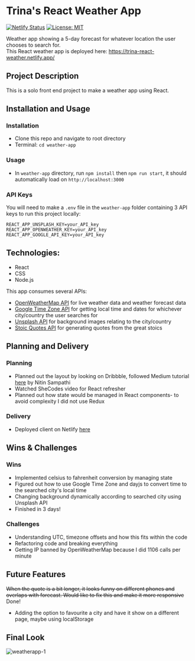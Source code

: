 # Trina's React Weather App
[![Netlify Status](https://api.netlify.com/api/v1/badges/93c5450c-e466-4130-8068-adfd7764e196/deploy-status)](https://app.netlify.com/sites/trina-react-weather/deploys)
[![License: MIT](https://img.shields.io/badge/License-MIT-yellow.svg?style=flat&logo=appveyor)](https://opensource.org/licenses/MIT)

Weather app showing a 5-day forecast for whatever location the user chooses to search for.  
This React weather app is deployed here: https://trina-react-weather.netlify.app/

## Project Description
This is a solo front end project to make a weather app using React.  

## Installation and Usage
### Installation
 * Clone this repo and navigate to root directory
 * Terminal: `cd weather-app`
### Usage
 * In `weather-app` directory, run `npm install` then `npm run start`, it should automatically load on `http://localhost:3000`
 
### API Keys
You will need to make a `.env` file in the `weather-app` folder containing 3 API keys to run this project locally:
```
REACT_APP_UNSPLASH_KEY=your_API_key
REACT_APP_OPENWEATHER_KEY=your_API_key
REACT_APP_GOOGLE_API_KEY=your_API_key
```

## Technologies:
- React
- CSS
- Node.js

This app consumes several APIs:
- [OpenWeatherMap API](https://openweathermap.org/api) for live weather data and weather forecast data
- [Google Time Zone API](https://developers.google.com/maps/documentation/timezone/overview) for getting local time and dates for whichever city/country the user searches for
- [Unsplash API](https://api.unsplash.com/) for background images relating to the city/country
- [Stoic Quotes API](https://stoicquotesapi.com/) for generating quotes from the great stoics

## Planning and Delivery
### Planning
* Planned out the layout by looking on Dribbble, followed Medium tutorial [here](https://medium.com/pixels-in-progress/a-simple-weather-app-with-react-16a49e89b539) by Nitin Sampathi
* Watched SheCodes video for React refresher
* Planned out how state would be managed in React components- to avoid complexity I did not use Redux

### Delivery
* Deployed client on Netlify [here](https://trina-react-weather.netlify.app/)
 
## Wins & Challenges

### Wins
- Implemented celsius to fahrenheit conversion by managing state
- Figured out how to use Google Time Zone and dayjs to convert time to the searched city's local time 
- Changing background dynamically according to searched city using Unsplash API
- Finished in 3 days!

### Challenges
- Understanding UTC, timezone offsets and how this fits within the code
- Refactoring code and breaking everything
- Getting IP banned by OpenWeatherMap because I did 1106 calls per minute

## Future Features
~~When the quote is a bit longer, it looks funny on different phones and overlaps with forecast. Would like to fix this and make it more responsive~~ Done!
- Adding the option to favourite a city and have it show on a different page, maybe using localStorage

## Final Look
![weatherapp-1](https://user-images.githubusercontent.com/92634994/180082429-b431ea11-82d9-4584-9f6e-030098a035b3.png)

